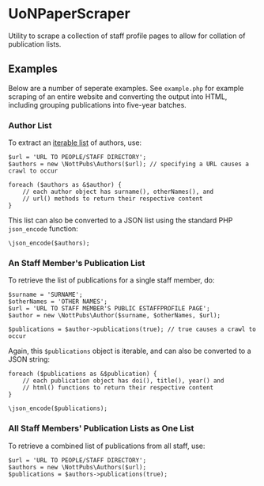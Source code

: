 # UoNPaperScraper

Utility to scrape a collection of staff profile pages to allow for collation of publication lists.

## Examples
Below are a number of seperate examples. See `example.php` for example scraping of an entire website and converting the output into HTML, including grouping publications into five-year batches.

### Author List
To extract an [iterable list](http://php.net/manual/en/class.arrayobject.php) of authors, use:
	
	$url = 'URL TO PEOPLE/STAFF DIRECTORY';
	$authors = new \NottPubs\Authors($url); // specifying a URL causes a crawl to occur

	foreach ($authors as &$author) {
		// each author object has surname(), otherNames(), and
		// url() methods to return their respective content
	}

This list can also be converted to a JSON list using the standard PHP `json_encode` function:

	\json_encode($authors);

### An Staff Member's Publication List
To retrieve the list of publications for a single staff member, do:

	$surname = 'SURNAME';
	$otherNames = 'OTHER NAMES';
	$url = 'URL TO STAFF MEMBER'S PUBLIC ESTAFFPROFILE PAGE';
	$author = new \NottPubs\Author($surname, $otherNames, $url);

	$publications = $author->publications(true); // true causes a crawl to occur

Again, this `$publications` object is iterable, and can also be converted to a JSON string:

	foreach ($publications as &$publication) {
		// each publication object has doi(), title(), year() and 
		// html() functions to return their respective content  
	}

	\json_encode($publications);

### All Staff Members' Publication Lists as One List
To retrieve a combined list of publications from all staff, use:

	$url = 'URL TO PEOPLE/STAFF DIRECTORY';
	$authors = new \NottPubs\Authors($url);
	$publications = $authors->publications(true);


